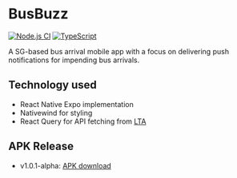 # BusBuzz  
[![Node.js CI](https://github.com/KeeJin/busbuzz/actions/workflows/node.js.yml/badge.svg)](https://github.com/KeeJin/busbuzz/actions/workflows/node.js.yml)
[![TypeScript](https://badges.frapsoft.com/typescript/code/typescript.svg?v=101)](https://github.com/ellerbrock/typescript-badges/)  

A SG-based bus arrival mobile app with a focus on delivering push notifications for impending bus arrivals.

## Technology used
- React Native Expo implementation
- Nativewind for styling
- React Query for API fetching from [LTA](https://datamall.lta.gov.sg/content/datamall/en/dynamic-data.html)

## APK Release
- v1.0.1-alpha: [APK download](https://expo.dev/accounts/keeejinnn/projects/BusBuzz/builds/3f764b9a-ee4c-4dc7-b69a-ab3a3fed01bc)
